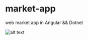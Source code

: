 # market-app
web market app in Angular &amp;&amp; Dotnet

![alt text](https://github.com/hun251/market-app/prints/market-app.png)
